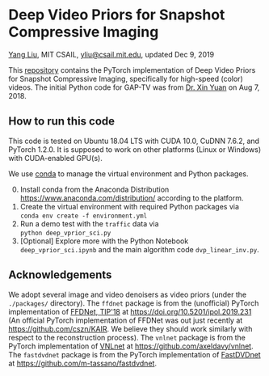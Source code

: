 # Deep Video Priors for Snapshot Compressive Imaging
 [Yang Liu](https://github.com/liuyang12), MIT CSAIL, yliu@csail.mit.edu, updated Dec 9, 2019

This [repository](https://github.com/liuyang12/PnP-SCI) contains the PyTorch implementation of Deep Video Priors for Snapshot Compressive Imaging, specifically for high-speed (color) videos. The initial Python code for GAP-TV was from [Dr. Xin Yuan](https://www.bell-labs.com/usr/x.yuan) on Aug 7, 2018.

## How to run this code
This code is tested on Ubuntu 18.04 LTS with CUDA 10.0, CuDNN 7.6.2, and PyTorch 1.2.0. It is supposed to work on other platforms (Linux or Windows) with CUDA-enabled GPU(s). 

We use [conda](https://www.anaconda.com/distribution/) to manage the virtual environment and Python packages.

0. Install conda from the Anaconda Distribution https://www.anaconda.com/distribution/ according to the platform.
1. Create the virtual environment with required Python packages via  
`conda env create -f environment.yml`
2. Run a demo test with the `traffic` data via  
`python deep_vprior_sci.py`
3. [Optional] Explore more with the Python Notebook `deep_vprior_sci.ipynb` and the main algorithm code `dvp_linear_inv.py`.

## Acknowledgements
We adopt several image and video denoisers as video priors (under the `./packages/` directory). The `ffdnet` package is from the (unofficial) PyTorch implementation of [FFDNet, TIP'18](https://doi.org/10.1109/TIP.2018.2839891) at https://doi.org/10.5201/ipol.2019.231 (An official PyTorch implementation of FFDNet was out just recently at https://github.com/cszn/KAIR. We believe they should work similarly with respect to the reconstruction process). The `vnlnet` package is from the PyTorch implementation of [VNLnet](https://arxiv.org/abs/1811.12758) at https://github.com/axeldavy/vnlnet. The `fastdvdnet` package is from the PyTorch implementation of [FastDVDnet](https://arxiv.org/abs/1907.01361) at https://github.com/m-tassano/fastdvdnet.



